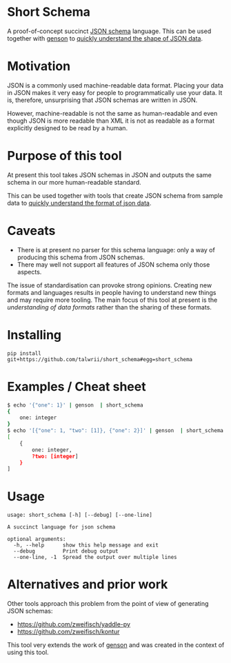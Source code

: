 <!-- This is generated by make-readme.py do not edit -->
# Short Schema

A proof-of-concept succinct [JSON schema](http://json-schema.org/) language. This can be used together with [genson](https://github.com/wolverdude/genson/) to [quickly understand the shape of JSON data](understand-json.md).

# Motivation

JSON is a commonly used machine-readable data format.
Placing your data in JSON makes it very easy for people to programmatically use your data.
It is, therefore, unsurprising that JSON schemas are written in JSON.

However, machine-readable is not the same as human-readable and even though JSON is more readable than XML it is not as readable as a format explicitly designed to be read by a human.

# Purpose of this tool

At present this tool takes JSON schemas in JSON and outputs the same schema in our more human-readable standard.

This can be used together with tools that create JSON schema from sample data to [quickly understand the format of json data](understand-json.md).


# Caveats

- There is at present no parser for this schema language: only a way of producing this schema from JSON schemas.
- There may well not support all features of JSON schema only those aspects.

The issue of standardisation can provoke strong opinions. Creating new formats and languages results in people having to understand new things and may require more tooling. The main focus of this tool at present is the *understanding of data formats* rather than the sharing of these formats.

# Installing

```
pip install git+https://github.com/talwrii/short_schema#egg=short_schema
```

# Examples / Cheat sheet

```bash
$ echo '{"one": 1}' | genson  | short_schema
{
    one: integer
}
$ echo '[{"one": 1, "two": [1]}, {"one": 2}]' | genson  | short_schema
[
    {
        one: integer,
        ?two: [integer]
    }
]

```

# Usage

```
usage: short_schema [-h] [--debug] [--one-line]

A succinct language for json schema

optional arguments:
  -h, --help      show this help message and exit
  --debug         Print debug output
  --one-line, -1  Spread the output over multiple lines

```

# Alternatives and prior work

Other tools approach this problem from the point of view of generating JSON schemas:

 * https://github.com/zweifisch/yaddle-py
 * https://github.com/zweifisch/kontur

This tool very extends the work of [genson](https://github.com/wolverdude/genson/) and was created in the context of using this tool.
